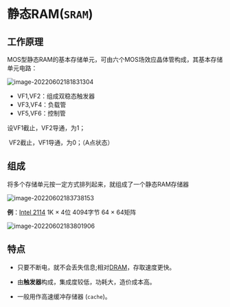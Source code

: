 # 静态RAM(`SRAM`)

## 工作原理

   MOS型静态RAM的基本存储单元，可由六个MOS场效应晶体管构成，其基本存储单元电路：

![image-20220602181831304](https://cdn.jsdelivr.net/gh/letengzz/Two-C@main/img/PM/Third/202206111504295.png)

- VF1,VF2：组成双稳态触发器
- VF3,VF4：负载管
- VF5,VF6：控制管

设VF1截止，VF2导通，为1；

​    VF2截止，VF1导通，为0；（A点状态）

## 组成

将多个存储单元按一定方式排列起来，就组成了一个静态RAM存储器

![image-20220602183738153](https://cdn.jsdelivr.net/gh/letengzz/Two-C@main/img/PM/Third/202206111504729.png)

**例**：[Intel 2114]()  1K × 4位 4094字节  64 × 64矩阵

![image-20220602183801906](https://cdn.jsdelivr.net/gh/letengzz/Two-C@main/img/PM/Third/202206111504178.png)

## 特点

- 只要不断电，就不会丢失信息;相对[DRAM]()，存取速度更快。

- 由**触发器**构成，集成度较低，功耗大，造价成本高。
- 一般用作高速缓冲存储器 (`cache`)。